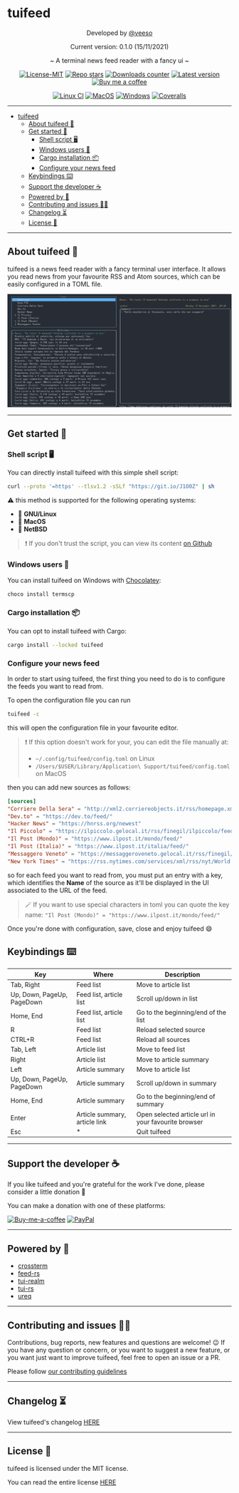 # tuifeed

<p align="center">Developed by <a href="https://veeso.github.io/" target="_blank">@veeso</a></p>
<p align="center">Current version: 0.1.0 (15/11/2021)</p>
<p align="center">~ A terminal news feed reader with a fancy ui ~</p>

<p align="center">
  <a href="https://opensource.org/licenses/MIT"
    ><img
      src="https://img.shields.io/badge/License-MIT-teal.svg"
      alt="License-MIT"
  /></a>
  <a href="https://github.com/veeso/tuifeed/stargazers"
    ><img
      src="https://img.shields.io/github/stars/veeso/tuifeed.svg"
      alt="Repo stars"
  /></a>
  <a href="https://crates.io/crates/tuifeed"
    ><img
      src="https://img.shields.io/crates/d/tuifeed.svg"
      alt="Downloads counter"
  /></a>
  <a href="https://crates.io/crates/tuifeed"
    ><img
      src="https://img.shields.io/crates/v/tuifeed.svg"
      alt="Latest version"
  /></a>
  <a href="https://www.buymeacoffee.com/veeso">
    <img
      src="https://img.shields.io/badge/Donate-BuyMeACoffee-yellow.svg"
      alt="Buy me a coffee"
  /></a>
</p>
<p align="center">
  <a href="https://github.com/veeso/tuifeed/actions"
    ><img
      src="https://github.com/veeso/tuifeed/workflows/Linux/badge.svg"
      alt="Linux CI"
  /></a>
  <a href="https://github.com/veeso/tuifeed/actions"
    ><img
      src="https://github.com/veeso/tuifeed/workflows/MacOS/badge.svg"
      alt="MacOS"
  /></a>
  <a href="https://github.com/veeso/tuifeed/actions"
    ><img
      src="https://github.com/veeso/tuifeed/workflows/Windows/badge.svg"
      alt="Windows"
  /></a>
  <a href="https://coveralls.io/github/veeso/tuifeed"
    ><img
      src="https://coveralls.io/repos/github/veeso/tuifeed/badge.svg"
      alt="Coveralls"
  /></a>
</p>

---

- [tuifeed](#tuifeed)
  - [About tuifeed 📰](#about-tuifeed-)
  - [Get started 🏁](#get-started-)
    - [Shell script 🖥️](#shell-script-️)
    - [Windows users 🍫](#windows-users-)
    - [Cargo installation 📦](#cargo-installation-)
    - [Configure your news feed](#configure-your-news-feed)
  - [Keybindings ⌨️](#keybindings-️)
  - [Support the developer ☕](#support-the-developer-)
  - [Powered by 💪](#powered-by-)
  - [Contributing and issues 🤝🏻](#contributing-and-issues-)
  - [Changelog ⏳](#changelog-)
  - [License 📃](#license-)

---

## About tuifeed 📰

tuifeed is a news feed reader with a fancy terminal user interface. It allows you read news from your favourite RSS and Atom sources, which can be easily configured in a TOML file.

![Demo](/docs/images/demo.gif)

---

## Get started 🏁

### Shell script 🖥️

You can directly install tuifeed with this simple shell script:

```sh
curl --proto '=https' --tlsv1.2 -sSLf "https://git.io/J1O0Z" | sh
```

⚠️ this method is supported for the following operating systems:

- 🐧 **GNU/Linux**
- 🍎 **MacOS**
- 🚩 **NetBSD**

> ❗ If you don't trust the script, you can view its content [on Github](https://github.com/veeso/tuifeed/blob/main/install.sh)

### Windows users 🍫

You can install tuifeed on Windows with [Chocolatey](https://chocolatey.org/):

```ps1
choco install termscp
```

### Cargo installation 📦

You can opt to install tuifeed with Cargo:

```sh
cargo install --locked tuifeed
```

### Configure your news feed

In order to start using tuifeed, the first thing you need to do is to configure the feeds you want to read from.

To open the configuration file you can run

```sh
tuifeed -c
```

this will open the configuration file in your favourite editor.

> ❗ If this option doesn't work for your, you can edit the file manually at:
>
> - `~/.config/tuifeed/config.toml` on Linux
> - `/Users/$USER/Library/Application\ Support/tuifeed/config.toml` on MacOS

then you can add new sources as follows:

```toml
[sources]
"Corriere Della Sera" = "http://xml2.corriereobjects.it/rss/homepage.xml"
"Dev.to" = "https://dev.to/feed/"
"Hacker News" = "https://hnrss.org/newest"
"Il Piccolo" = "https://ilpiccolo.gelocal.it/rss/finegil/ilpiccolo/feed.rss"
"Il Post (Mondo)" = "https://www.ilpost.it/mondo/feed/"
"Il Post (Italia)" = "https://www.ilpost.it/italia/feed/"
"Messaggero Veneto" = "https://messaggeroveneto.gelocal.it/rss/finegil/messaggeroveneto/feed.rss"
"New York Times" = "https://rss.nytimes.com/services/xml/rss/nyt/World.xml"
```

so for each feed you want to read from, you must put an entry with a key, which identifies the **Name** of the source as it'll be displayed in the UI associated to the URL of the feed.
  
> 🪄 If you want to use special characters in toml you can quote the key name:
> `"Il Post (Mondo)" = "https://www.ilpost.it/mondo/feed/"`

Once you're done with configuration, save, close and enjoy tuifeed 😄

## Keybindings ⌨️

| Key                              | Where                           | Description                                         |
|----------------------------------|---------------------------------|-----------------------------------------------------|
| Tab, Right                       | Feed list                       | Move to article list                                |
| Up, Down, PageUp, PageDown       | Feed list, article list         | Scroll up/down in list                              |
| Home, End                        | Feed list, article list         | Go to the beginning/end of the list                 |
| R                                | Feed list                       | Reload selected source                              |
| CTRL+R                           | Feed list                       | Reload all sources                                  |
| Tab, Left                        | Article list                    | Move to feed list                                   |
| Right                            | Article list                    | Move to article summary                             |
| Left                             | Article summary                 | Move to article list                                |
| Up, Down, PageUp, PageDown       | Article summary                 | Scroll up/down in summary                           |
| Home, End                        | Article summary                 | Go to the beginning/end of summary                  |
| Enter                            | Article summary, article link   | Open selected article url in your favourite browser |
| Esc                              | *                               | Quit tuifeed                                        |

---

## Support the developer ☕

If you like tuifeed and you're grateful for the work I've done, please consider a little donation 🥳

You can make a donation with one of these platforms:

[![Buy-me-a-coffee](https://img.shields.io/badge/-buy_me_a%C2%A0coffee-gray?style=for-the-badge&logo=buy-me-a-coffee)](https://www.buymeacoffee.com/veeso)
[![PayPal](https://img.shields.io/badge/PayPal-00457C?style=for-the-badge&logo=paypal&logoColor=white)](https://www.paypal.me/chrisintin)

---

## Powered by 💪

- [crossterm](https://github.com/crossterm-rs/crossterm)
- [feed-rs](https://github.com/feed-rs/feed-rs)
- [tui-realm](https://github.com/veeso/tui-realm)
- [tui-rs](https://github.com/fdehau/tui-rs)
- [ureq](https://github.com/algesten/ureq)

---

## Contributing and issues 🤝🏻

Contributions, bug reports, new features and questions are welcome! 😉
If you have any question or concern, or you want to suggest a new feature, or you want just want to improve tuifeed, feel free to open an issue or a PR.

Please follow [our contributing guidelines](CONTRIBUTING.md)

---

## Changelog ⏳

View tuifeed's changelog [HERE](CHANGELOG.md)

---

## License 📃

tuifeed is licensed under the MIT license.

You can read the entire license [HERE](LICENSE)
